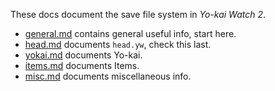 These docs document the save file system in *Yo-kai Watch 2*.
* [general.md](https://github.com/n123git/YWSaveEditor/blob/main/docs/general.md) contains general useful info, start here.
* [head.md](https://github.com/n123git/YWSaveEditor/blob/main/docs/head.md) documents `head.yw`, check this last.
* [yokai.md](https://github.com/n123git/YWSaveEditor/blob/main/docs/yokai.md) documents Yo-kai.
* [items.md](https://github.com/n123git/YWSaveEditor/blob/main/docs/general.md) documents Items.
* [misc.md](https://github.com/n123git/YWSaveEditor/blob/main/docs/misc.md) documents miscellaneous info.
